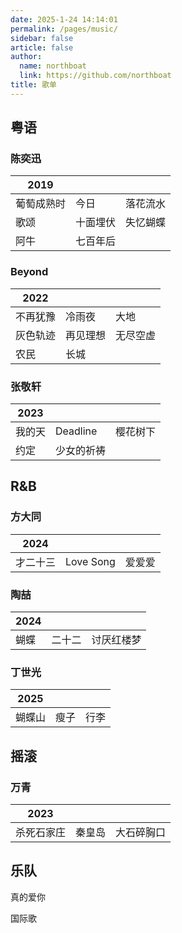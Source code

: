```yaml
---
date: 2025-1-24 14:14:01
permalink: /pages/music/
sidebar: false
article: false
author: 
  name: northboat
  link: https://github.com/northboat
title: 歌单
---
```


## 粤语

### 陈奕迅

| 2019       |          |          |
| ---------- | -------- | -------- |
| 葡萄成熟时 | 今日     | 落花流水 |
| 歌颂       | 十面埋伏 | 失忆蝴蝶 |
| 阿牛       | 七百年后 |          |

### Beyond

| 2022     |          |          |
| -------- | -------- | -------- |
| 不再犹豫 | 冷雨夜   | 大地     |
| 灰色轨迹 | 再见理想 | 无尽空虚 |
| 农民     | 长城     |          |

### 张敬轩

| 2023   |            |          |
| ------ | ---------- | -------- |
| 我的天 | Deadline   | 樱花树下 |
| 约定   | 少女的祈祷 |          |



## R&B

### 方大同

| 2024     |           |        |
| -------- | --------- | ------ |
| 才二十三 | Love Song | 爱爱爱 |

### 陶喆

| 2024 |        |            |
| ---- | ------ | ---------- |
| 蝴蝶 | 二十二 | 讨厌红楼梦 |

### 丁世光

| 2025   |      |      |
| ------ | ---- | ---- |
| 蝴蝶山 | 瘦子 | 行李 |

## 摇滚

### 万青

| 2023       |        |            |
| ---------- | ------ | ---------- |
| 杀死石家庄 | 秦皇岛 | 大石碎胸口 |

## 乐队

真的爱你

国际歌
